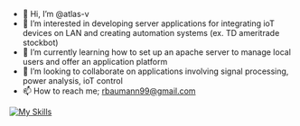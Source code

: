 - 👋 Hi, I’m @atlas-v
- 👀 I’m interested in developing server applications for integrating ioT devices on LAN and creating automation systems (ex. TD ameritrade stockbot)
- 🌱 I’m currently learning how to set up an apache server to manage local users and offer an application platform
- 💞️ I’m looking to collaborate on applications involving signal processing, power analysis, ioT control 
- 📫 How to reach me; rbaumann99@gmail.com


[![My Skills](https://skillicons.dev/icons?i=html,js,css,nodejs,postgresql,react,python)](https://skillicons.dev)

